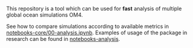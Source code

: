 This repository is a tool which can be used for **fast** analysis of multiple global ocean simulations OM4. 

See how to compare simulations according to available metrics in [notebooks-core/00-analysis.ipynb](https://github.com/m2lines/Analysis-of-global-ocean-simulations-OM4/blob/master/notebooks-core/00-analysis.ipynb). Examples of usage of the package in research can be found in [notebooks-analysis](https://github.com/m2lines/Analysis-of-global-ocean-simulations-OM4/tree/master/notebooks-analysis).
